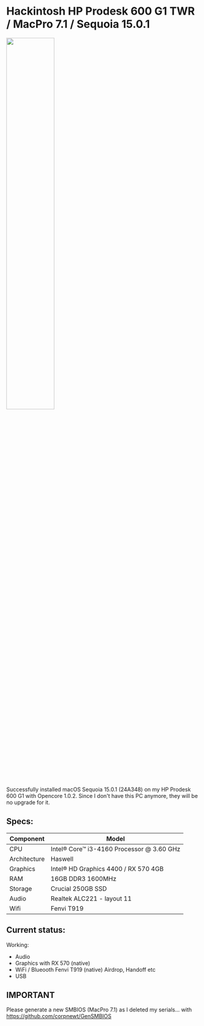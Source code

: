 # Hackintosh HP Prodesk 600 G1 TWR / MacPro 7.1 / Sequoia 15.0.1

<img src="https://dbi.ma/wp-content/uploads/2020/08/5.jpg" width=50% height=50%>

Successfully installed macOS Sequoia 15.0.1 (24A348) on my HP Prodesk 600 G1 with Opencore 1.0.2. Since I don't have this PC anymore, they will be no upgrade for it.

## Specs:

| Component  | Model |
| ------------- | ------------- |
| CPU  | Intel® Core™ i3-4160 Processor @ 3.60 GHz  |
| Architecture  | Haswell  |
| Graphics  | Intel® HD Graphics 4400 / RX 570 4GB  |
| RAM  | 16GB DDR3 1600MHz  |
| Storage  | Crucial 250GB SSD  |
| Audio  | Realtek ALC221 - layout 11  |
| Wifi  | Fenvi T919  |


## Current status:

Working:

- Audio
- Graphics with RX 570 (native)
- WiFi / Blueooth Fenvi T919 (native) Airdrop, Handoff etc
- USB


## IMPORTANT

Please generate a new SMBIOS (MacPro 7.1) as I deleted my serials... with https://github.com/corpnewt/GenSMBIOS
